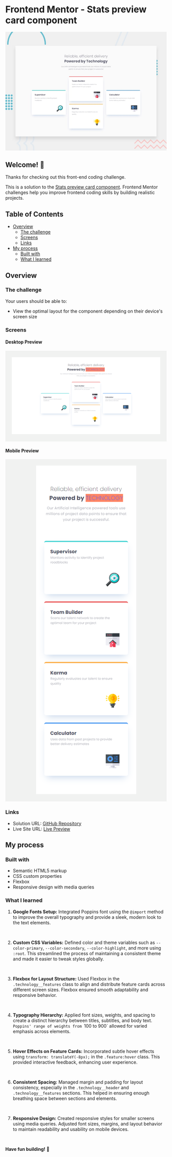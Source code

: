 # Frontend Mentor - Stats preview card component

![Design preview for the Stats preview card component coding challenge](./design/desktop-preview.jpg)

## Welcome! 👋

Thanks for checking out this front-end coding challenge.

This is a solution to the [Stats preview card component](https://www.frontendmentor.io/challenges/stats-preview-card-component-8JqbgoU62). Frontend Mentor challenges help you improve frontend coding skills by building realistic projects.

## Table of Contents

- [Overview](#overview)
  - [The challenge](#the-challenge)
  - [Screens](#screens)
  - [Links](#links)
- [My process](#my-process)
  - [Built with](#built-with)
  - [What I learned](#what-i-learned)

## Overview

### The challenge

Your users should be able to:

- View the optimal layout for the component depending on their device's screen size


### Screens

#### Desktop Preview
<div style="background-color:#F1F2F1; padding: 20px; text-align: center;">
  <img src="./assets/images/Desktop%20Preview.png" alt="Desktop Preview" />
</div>

#### Mobile Preview
<div style="background-color:#F1F2F1; padding: 20px; text-align: center;">
  <img src="./assets/images/Mobile%20Preview.png" alt="Mobile Preview" />
</div>


### Links

- Solution URL: [GitHub Repository](https://github.com/harisdev-netizen/four-card-feature)
- Live Site URL: [Live Preview](https://feature-cardss.netlify.app/)

## My process

### Built with

- Semantic HTML5 markup
- CSS custom properties
- Flexbox
- Responsive design with media queries

### What I learned

1. **Google Fonts Setup:**
Integrated Poppins font using the `@import` method to improve the overall typography and provide a sleek, modern look to the text elements.
<br>

2. **Custom CSS Variables:**
Defined color and theme variables such as `--color-primary`, `--color-secondary`, `--color-highlight`, and more using `:root`. This streamlined the process of maintaining a consistent theme and made it easier to tweak styles globally.
<br>

3. **Flexbox for Layout Structure:**
Used Flexbox in the `.technology__features` class to align and distribute feature cards across different screen sizes. Flexbox ensured smooth adaptability and responsive behavior.
<br>

4. **Typography Hierarchy:**
Applied font sizes, weights, and spacing to create a distinct hierarchy between titles, subtitles, and body text. `Poppins' range of weights from `100 to 900` allowed for varied emphasis across elements.
<br>

5. **Hover Effects on Feature Cards:**
Incorporated subtle hover effects using `transform: translateY(-8px);` in the `.feature:hover` class. This provided interactive feedback, enhancing user experience.
<br>

6. **Consistent Spacing:**
Managed margin and padding for layout consistency, especially in the `.technology__header` and `.technology__features` sections. This helped in ensuring enough breathing space between sections and elements.
<br>

7. **Responsive Design:**
Created responsive styles for smaller screens using media queries. Adjusted font sizes, margins, and layout behavior to maintain readability and usability on mobile devices.
<br>

**Have fun building!** 🚀